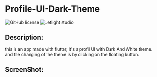 # Profile-UI-Dark-Theme

![GitHub license](https://img.shields.io/github/license/Mohammed-Benotmane/Tower-Defense-Game.svg)
![Jetlight studio](https://img.shields.io/badge/Made%20by-Jetlight%20studio-blue.svg?color=082544)

## Description:
this is an app made with flutter, it's a profil UI with Dark And White theme.
and the changing of the theme is by clicking on the floating button.

## ScreenShot:
